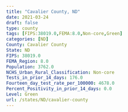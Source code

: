 ```yaml
---
title: "Cavalier County, ND"
date: 2021-03-24
draft: false
type: county
tags: [FIPS:38019.0,FEMA:8.0,Non-core,Green]
categories: [ND]
County: Cavalier County
State: ND
FIPS: 38019.0
FEMA_Region: 8.0
Population: 3762.0
NCHS_Urban_Rural_Classification: Non-core
Tests_in_prior_14_days: 176.0
Fourteen_day_test_rate_per_100000: 4678.0
Percent_Positivity_in_prior_14_days: 0.0
Level: Green
url: /states/ND/cavalier-county
---
```



